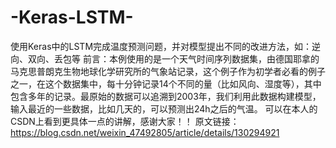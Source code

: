 # -Keras-LSTM-
使用Keras中的LSTM完成温度预测问题，并对模型提出不同的改进方法，如：逆向、双向、丢包等
前言：本例使用的是一个天气时间序列数据集，由德国耶拿的马克思普朗克生物地球化学研究所的气象站记录，这个例子作为初学者必看的例子之一，在这个数据集中，每十分钟记录14个不同的量（比如风向、湿度等），其中包含多年的记录。最原始的数据可以追溯到2003年，我们利用此数据构建模型，输入最近的一些数据，比如几天的，可以预测出24h之后的气温。
可以在本人的CSDN上看到更具体一点的讲解，感谢大家！！
原文链接：https://blog.csdn.net/weixin_47492805/article/details/130294921
